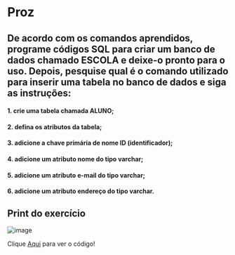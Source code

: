 # Proz

## De acordo com os comandos aprendidos, programe códigos SQL para criar um banco de dados chamado ESCOLA e deixe-o pronto para o uso. Depois, pesquise qual é o comando utilizado para inserir uma tabela no banco de dados e siga as instruções:

#### 1. crie uma tabela chamada ALUNO;  
#### 2. defina os atributos da tabela;
#### 3. adicione a chave primária de nome ID (identificador);
#### 4. adicione um atributo nome do tipo varchar;
#### 5. adicione um atributo e-mail do tipo varchar;
#### 6. adicione um atributo endereço do tipo varchar.

## Print do exercício
![image](https://github.com/brunonavarone/Proz/blob/main/Atividades_CodePark/Atividade_BD_1/Print_do_exerc%C3%ADcio.png?raw=true)

Clique [Aqui](https://github.com/brunonavarone/Proz/blob/main/Atividades_CodePark/Atividade_BD_1/PostgreSQL.sql) para ver o código!


